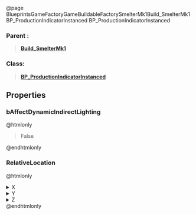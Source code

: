 @page BlueprintsGameFactoryGameBuildableFactorySmelterMk1Build_SmelterMk1BP_ProductionIndicatorInstanced BP_ProductionIndicatorInstanced
### Parent :
<b><a href="_blueprints_game_factory_game_buildable_factory_smelter_mk1_build__smelter_mk1.html"><blockquote>Build_SmelterMk1</blockquote></a></b>
### Class:
<b><a href="_blueprints_game_factory_game_buildable_factory-shared_production_indicator_b_p__production_indicator_instanced.html"><blockquote>BP_ProductionIndicatorInstanced</blockquote></a></b>
## Properties
### bAffectDynamicIndirectLighting
@htmlonly
<blockquote>False</blockquote>
@endhtmlonly

### RelativeLocation
@htmlonly
<details>
 <summary>X</summary>
<blockquote>-100.3428955078125</blockquote>
</details>
<details>
 <summary>Y</summary>
<blockquote>-414.288818359375</blockquote>
</details>
<details>
 <summary>Z</summary>
<blockquote>284.98150634765625</blockquote>
</details>
@endhtmlonly

